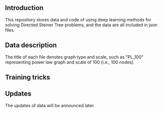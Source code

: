 ## Introduction
This repository stores data and code of using deep learning methods for solving Directed Steiner Tree problems, and the data are all included in json files.

## Data description
The title of each file denotes graph type and scale, such as "PL_100" representing power law graph and scale of 100 (i.e., 100 nodes).

## Training tricks

## Updates
The updates of data will be announced later.
